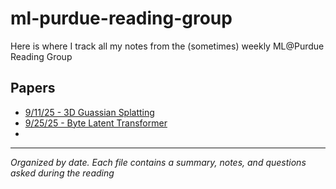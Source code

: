 # ml-purdue-reading-group
Here is where I track all my notes from the (sometimes) weekly ML@Purdue Reading Group

## Papers
- [9/11/25 - 3D Guassian Splatting](notes/9-11-25-3d-guassian-splatting.md)
- [9/25/25 - Byte Latent Transformer](notes/9-25-25-byte-latent-transformer.md)
- 
___
_Organized by date. Each file contains a summary, notes, and questions asked during the reading_
